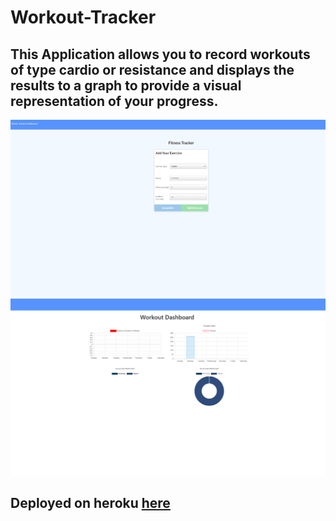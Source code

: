 # Workout-Tracker
## This Application allows you to record workouts of type cardio or resistance and displays the results to a graph to provide a visual representation of your progress.
![screenshot1](Images/screenshot1.png)
![screenshot2](Images/screenshot2.png)
## Deployed on heroku [here](https://guarded-cove-10693.herokuapp.com/)